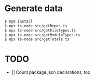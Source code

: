 # Generate data

```sh
$ npm install
$ npx ts-node src/getRepos.ts
$ npx ts-node src/getFiletypes.ts
$ npx ts-node src/getModuleTypes.ts
$ npx ts-node src/getTotals.ts
```

# TODO

- [] Count package.json declarations, too
